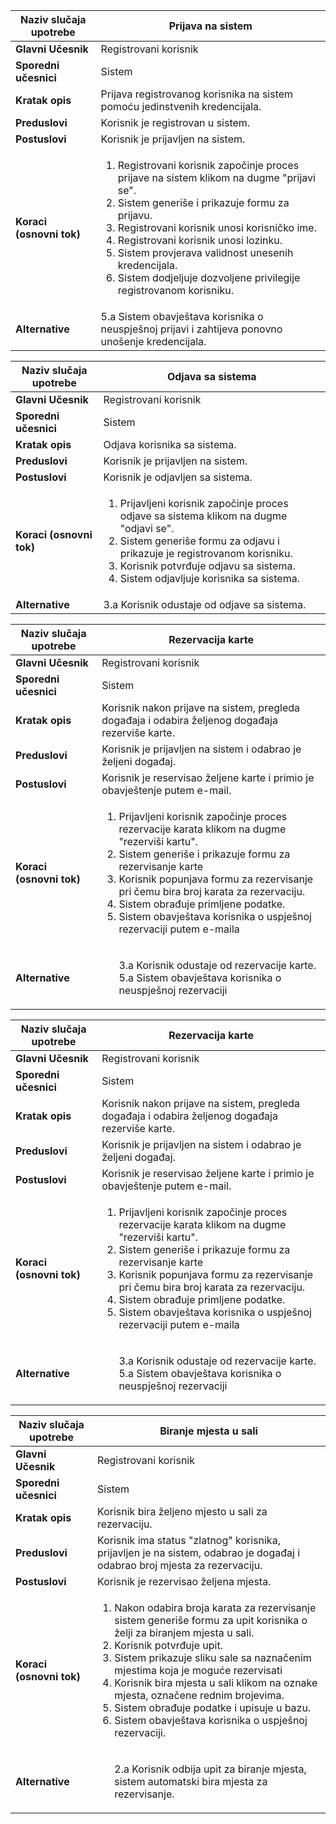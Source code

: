 Naziv slučaja upotrebe   | Prijava na sistem 
----------------------   | -----------------
**Glavni Učesnik**       | Registrovani korisnik 
**Sporedni učesnici**    | Sistem
**Kratak opis**          | Prijava registrovanog korisnika na sistem pomoću jedinstvenih kredencijala.
**Preduslovi**           | Korisnik je registrovan u sistem.
**Postuslovi**           | Korisnik je prijavljen na sistem.
**Koraci (osnovni tok)** | <ol> <li> Registrovani korisnik započinje proces prijave na sistem klikom na dugme "prijavi se". <li> Sistem generiše i prikazuje formu za prijavu.  <li> Registrovani korisnik unosi korisničko ime. <li> Registrovani korisnik unosi lozinku. <li> Sistem provjerava validnost unesenih kredencijala. <li> Sistem dodjeljuje dozvoljene privilegije registrovanom korisniku.
**Alternative** | 5.a Sistem obavještava korisnika o neuspješnoj prijavi i zahtijeva ponovno unošenje kredencijala.  



Naziv slučaja upotrebe   | Odjava sa sistema 
----------------------   | -----------------
**Glavni Učesnik**       | Registrovani korisnik 
**Sporedni učesnici**    | Sistem
**Kratak opis**          | Odjava korisnika sa sistema.
**Preduslovi**           | Korisnik je prijavljen na sistem.
**Postuslovi**           | Korisnik je odjavljen sa sistema.
**Koraci (osnovni tok)** | <ol> <li> Prijavljeni korisnik započinje proces odjave sa sistema klikom na dugme "odjavi se". <li> Sistem generiše formu za odjavu i prikazuje je registrovanom korisniku. <li> Korisnik potvrđuje odjavu sa sistema. <li> Sistem odjavljuje korisnika sa sistema. 
**Alternative** | 3.a Korisnik odustaje od odjave sa sistema.

Naziv slučaja upotrebe   | Rezervacija karte 
----------------------   | -----------------
**Glavni Učesnik**       | Registrovani korisnik 
**Sporedni učesnici**    | Sistem
**Kratak opis**          | Korisnik nakon prijave na sistem, pregleda događaja i odabira željenog događaja rezerviše karte.
**Preduslovi**           | Korisnik je prijavljen na sistem i odabrao je željeni događaj.
**Postuslovi**           | Korisnik je reservisao željene karte i primio je obavještenje putem e-mail.
**Koraci (osnovni tok)** | <ol> <li> Prijavljeni korisnik započinje proces rezervacije karata klikom na dugme "rezerviši kartu". <li> Sistem generiše i prikazuje formu za rezervisanje karte <li> Korisnik popunjava formu za rezervisanje pri čemu bira broj karata za rezervaciju. <li> Sistem obrađuje primljene podatke. <li> Sistem obavještava korisnika o uspješnoj rezervaciji putem e-maila
**Alternative** | <ul style="list-style-type:none"> <li> 3.a Korisnik odustaje od rezervacije karte. <li>5.a Sistem obavještava korisnika o neuspješnoj rezervaciji

Naziv slučaja upotrebe   | Rezervacija karte 
----------------------   | -----------------
**Glavni Učesnik**       | Registrovani korisnik 
**Sporedni učesnici**    | Sistem
**Kratak opis**          | Korisnik nakon prijave na sistem, pregleda događaja i odabira željenog događaja rezerviše karte.
**Preduslovi**           | Korisnik je prijavljen na sistem i odabrao je željeni događaj.
**Postuslovi**           | Korisnik je reservisao željene karte i primio je obavještenje putem e-mail.
**Koraci (osnovni tok)** | <ol> <li> Prijavljeni korisnik započinje proces rezervacije karata klikom na dugme "rezerviši kartu". <li> Sistem generiše i prikazuje formu za rezervisanje karte <li> Korisnik popunjava formu za rezervisanje pri čemu bira broj karata za rezervaciju. <li> Sistem obrađuje primljene podatke. <li> Sistem obavještava korisnika o uspješnoj rezervaciji putem e-maila
**Alternative** | <ul style="list-style-type:none"> <li> 3.a Korisnik odustaje od rezervacije karte. <li>5.a Sistem obavještava korisnika o neuspješnoj rezervaciji


Naziv slučaja upotrebe   | Biranje mjesta u sali 
----------------------   | -----------------
**Glavni Učesnik**       | Registrovani korisnik 
**Sporedni učesnici**    | Sistem
**Kratak opis**          | Korisnik bira željeno mjesto u sali za rezervaciju.
**Preduslovi**           | Korisnik ima status "zlatnog" korisnika, prijavljen je na sistem, odabrao je događaj i odabrao broj mjesta za rezervaciju.
**Postuslovi**           | Korisnik je rezervisao željena mjesta.
**Koraci (osnovni tok)** | <ol> <li> Nakon odabira broja karata za rezervisanje sistem generiše formu za upit korisnika o želji za biranjem mjesta u sali. <li> Korisnik potvrđuje upit. <li>Sistem prikazuje sliku sale sa naznačenim mjestima koja je moguće rezervisati <li> Korisnik bira mjesta u sali klikom na oznake mjesta, označene rednim brojevima. <li> Sistem obrađuje podatke i upisuje u bazu. <li> Sistem obavještava korisnika o uspješnoj rezervaciji. 
**Alternative** | <ul style="list-style-type:none"> <li> 2.a Korisnik odbija upit za biranje mjesta, sistem automatski bira mjesta za rezervisanje. 

